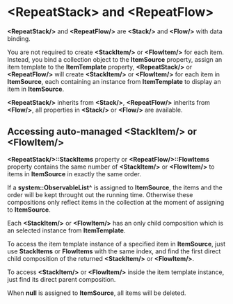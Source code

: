 # \<RepeatStack\> and \<RepeatFlow\>

**\<RepeatStack/\>** and **\<RepeatFlow/\>** are **\<Stack/\>** and **\<Flow/\>** with data binding.

You are not required to create **\<StackItem/\>** or **\<FlowItem/\>** for each item. Instead, you bind a collection object to the **ItemSource** property, assign an item template to the **ItemTemplate** property, **\<RepeatStack/\>** or **\<RepeatFlow/\>** will create **\<StackItem/\>** or **\<FlowItem/\>** for each item in **ItemSource**, each containing an instance from **ItemTemplate** to display an item in **ItemSource**.

**\<RepeatStack/\>** inherits from **\<Stack/\>**, **\<RepeatFlow/\>** inherits from **\<Flow/\>**, all properties in **\<Stack/\>** or **\<Flow/\>** are available.

## Accessing auto-managed \<StackItem/\> or \<FlowItem/\>

**\<RepeatStack/\>::StackItems** property or **\<RepeatFlow/\>::FlowItems** property contains the same number of **\<StackItem/\>** or **\<FlowItem/\>** to items in **ItemSource** in exactly the same order.

If a **system::ObservableList^** is assigned to **ItemSource**, the items and the order will be kept throught out the running time. Otherwise these compositions only reflect items in the collection at the moment of assigning to **ItemSource**.

Each **\<StackItem/\>** or **\<FlowItem/\>** has an only child composition which is an selected instance from **ItemTemplate**.

To access the item template instance of a specified item in **ItemSource**, just use **StackItems** or **FlowItems** with the same index, and find the first direct child composition of the returned **\<StackItem/\>** or **\<FlowItem/\>**.

To access **\<StackItem/\>** or **\<FlowItem/\>** inside the item template instance, just find its direct parent composition.

When **null** is assigned to **ItemSource**, all items will be deleted.

